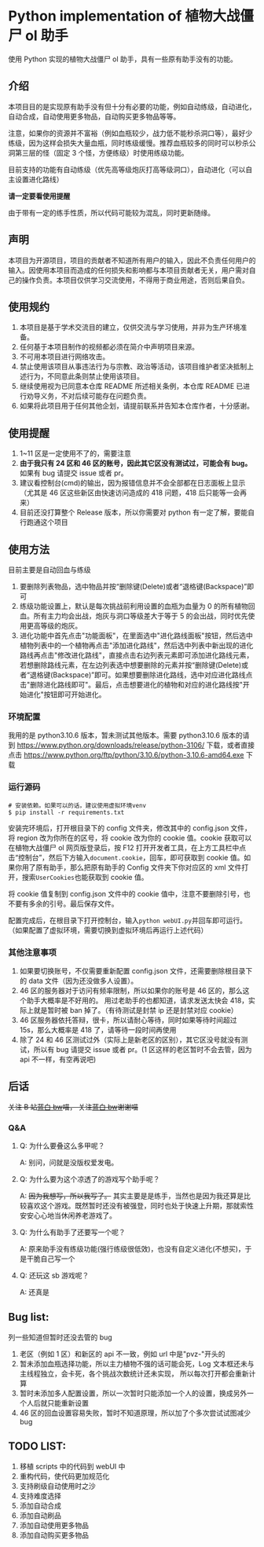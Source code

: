 # Python implementation of 植物大战僵尸 ol 助手

使用 Python 实现的植物大战僵尸 ol 助手，具有一些原有助手没有的功能。

## 介绍

本项目目的是实现原有助手没有但十分有必要的功能，例如自动练级，自动进化，自动合成，自动使用更多物品，自动购买更多物品等等。

注意，如果你的资源并不富裕（例如血瓶较少，战力低不能秒杀洞口等），最好少练级，因为这样会损失大量血瓶，同时练级缓慢。推荐血瓶较多的同时可以秒杀公洞第三层的怪（固定 3 个怪，方便练级）时使用练级功能。

目前支持的功能有自动练级（优先高等级炮灰打高等级洞口），自动进化（可以自主设置进化路线）

**请一定要看使用提醒**

由于带有一定的练手性质，所以代码可能较为混乱，同时更新随缘。

## 声明

本项目为开源项目，项目的贡献者不知道所有用户的输入，因此不负责任何用户的输入。因使用本项目而造成的任何损失和影响都与本项目贡献者无关，用户需对自己的操作负责。本项目仅供学习交流使用，不得用于商业用途，否则后果自负。

## 使用规约

1.  本项目是基于学术交流目的建立，仅供交流与学习使用，并非为生产环境准备。
2.  任何基于本项目制作的视频都必须在简介中声明项目来源。
3.  不可用本项目进行网络攻击。
4.  禁止使用该项目从事违法行为与宗教、政治等活动，该项目维护者坚决抵制上述行为，不同意此条则禁止使用该项目。
5.  继续使用视为已同意本仓库 README 所述相关条例，本仓库 README 已进行劝导义务，不对后续可能存在问题负责。
6.  如果将此项目用于任何其他企划，请提前联系并告知本仓库作者，十分感谢。

## 使用提醒

1.  1~11 区是一定使用不了的，需要注意
2.  **由于我只有 24 区和 46 区的账号，因此其它区没有测试过，可能会有 bug。** 如果有 bug 请提交 issue 或者 pr。
3.  建议看控制台(cmd)的输出，因为报错信息并不会全部都在日志面板上显示（尤其是 46 区这些新区由快速访问造成的 418 问题，418 后只能等一会再来）
4.  目前还没打算整个 Release 版本，所以你需要对 python 有一定了解，要能自行跑通这个项目

## 使用方法

目前主要是自动回血与练级

1.  要删除列表物品，选中物品并按“删除键(Delete)或者“退格键(Backspace)”即可
2.  练级功能设置上，默认是每次挑战前利用设置的血瓶为血量为 0 的所有植物回血。所有主力均会出战，炮灰与洞口等级差大于等于 5 的会出战，同时优先使用更高等级的炮灰。
3.  进化功能中首先点击"功能面板"，在里面选中"进化路线面板"按钮，然后选中植物列表中的一个植物再点击"添加进化路线"，然后选中列表中新出现的进化路线再点击"修改进化路线"，直接点击右边列表元素即可添加进化路线元素，若想删除路线元素，在左边列表选中想要删除的元素并按“删除键(Delete)或者“退格键(Backspace)”即可。如果想要删除进化路线，选中对应进化路线点击"删除进化路线即可"。最后，点击想要进化的植物和对应的进化路线按"开始进化"按钮即可开始进化。

### 环境配置

我用的是 python3.10.6 版本，暂未测试其他版本。需要 python3.10.6 版本的请到 https://www.python.org/downloads/release/python-3106/ 下载，或者直接点击 https://www.python.org/ftp/python/3.10.6/python-3.10.6-amd64.exe 下载

### 运行源码

```shell
# 安装依赖。如果可以的话，建议使用虚拟环境venv
$ pip install -r requirements.txt
```

安装完环境后，打开根目录下的 config 文件夹，修改其中的 config.json 文件，将 region 改为你所在的区号，将 cookie 改为你的 cookie 值。cookie 获取可以在植物大战僵尸 ol 网页版登录后，按 F12 打开开发者工具，在上方工具栏中点击“控制台”，然后下方输入`document.cookie`，回车，即可获取到 cookie 值。如果你用了原有助手，那么把原有助手的 Config 文件夹下你对应区的 xml 文件打开，搜索`UserCookies`也能获取到 cookie 值。

将 cookie 值复制到 config.json 文件中的 cookie 值中，注意不要删除引号，也不要有多余的引号。最后保存文件。

配置完成后，在根目录下打开控制台，输入`python webUI.py`并回车即可运行。（如果配置了虚拟环境，需要切换到虚拟环境后再运行上述代码）

### 其他注意事项

1.  如果要切换账号，不仅需要重新配置 config.json 文件，还需要删除根目录下的 data 文件（因为还没做多人设置）。
2.  46 区的服务器对于访问有频率限制，所以如果你的账号是 46 区的，那么这个助手大概率是不好用的。
    用过老助手的也都知道，请求发送太快会 418，实际上就是暂时被 ban 掉了。（有待测试是封禁 ip 还是封禁对应 cookie）
3.  46 区服务器依托答辩，很卡，所以请耐心等待，同时如果等待时间超过 15s，那么大概率是 418 了，请等待一段时间再使用
4.  除了 24 和 46 区测试过外（实际上是新老区的区别），其它区没号就没有测试，所以有 bug 请提交 issue 或者 pr。(1 区这样的老区暂时不会去管，因为 api 不一样，有空再说吧)

## 后话

~~关注 B 站[蓝白 bw](https://space.bilibili.com/107433411)喵， 关注[蓝白 bw](https://space.bilibili.com/107433411)谢谢喵~~

### Q&A

1.  Q: 为什么要叠这么多甲呢？

    A: 别问，问就是没版权爱发电。

2.  Q: 为什么要为这个凉透了的游戏写个助手呢？

    A: ~~因为我想写，所以我写了。~~ 其实主要是是练手，当然也是因为我还算是比较喜欢这个游戏。既然暂时还没有被强登，同时也处于快速上升期，那就索性安安心心地当休闲养老游戏了。

3.  Q: 为什么有助手了还要写一个呢？

    A: 原来助手没有练级功能(强行练级很低效)，也没有自定义进化(不想买)，于是干脆自己写一个

4.  Q: 还玩这 sb 游戏呢？

    A: 还真是

## Bug list:

列一些知道但暂时还没去管的 bug

1.  老区（例如 1 区）和新区的 api 不一致，例如 url 中是"pvz-"开头的
2.  暂未添加血瓶选择功能，所以主力植物不强的话可能会死，Log 文本框还未与主线程独立，会卡死，各个挑战次数统计还未实现，
    所以每次打开都会重新计算
3.  暂时未添加多人配置设置，所以一次暂时只能添加一个人的设置，换成另外一个人后就只能重新设置
4.  46 区的回血设置容易失败，暂时不知道原理，所以加了个多次尝试试图减少 bug

## TODO LIST:

1.  移植 scripts 中的代码到 webUI 中
2.  重构代码，使代码更加规范化
3.  支持刷级自动使用时之沙
4.  支持难度选择
5.  添加自动合成
6.  添加自动刷品
7.  添加自动使用更多物品
8.  添加自动购买更多物品
